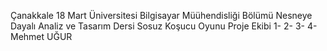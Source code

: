 Çanakkale 18 Mart Üniversitesi Bilgisayar Müühendisliği Bölümü
Nesneye Dayalı Analiz ve Tasarım Dersi 
Sosuz Koşucu Oyunu 
Proje Ekibi
1-
2-
3-
4-Mehmet UĞUR
